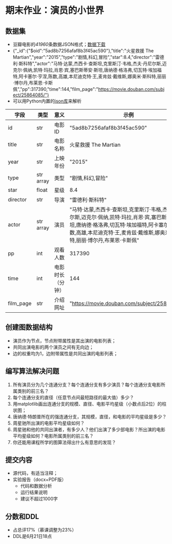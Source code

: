 # 期末作业：演员的小世界
## 数据集
- 豆瓣电影的*41960*条数据JSON格式；[数据下载](Film.zip)
- {"_id":{"$oid":"5ad8b7256afaf8b3f45ac590"},"title":"火星救援 The Martian","year":"2015","type":"剧情,科幻,冒险","star":8.4,"director":"雷德利·斯科特","actor":"马特·达蒙,杰西卡·查斯坦,克里斯汀·韦格,杰夫·丹尼尔斯,迈克尔·佩纳,凯特·玛拉,肖恩·宾,塞巴斯蒂安·斯坦,唐纳德·格洛弗,切瓦特·埃加福特,阿卡塞尔·亨涅,陈数,高雄,本尼迪克特·王,麦肯兹·戴维斯,娜奥米·斯科特,丽丽·博尔丹,布莱恩·卡斯佩","pp":317390,"time":144,"film_page":"https://movie.douban.com/subject/25864085/"}
- 可以用Python内置的[json库](https://docs.python.org/zh-cn/3/library/json.html)来解析

| 字段 | 类型 | 意义 | 示例 |
| --- | --- | --- | --- |
| id | str | 电影ID |  "5ad8b7256afaf8b3f45ac590" |
| title | str | 电影名称 | 火星救援 The Martian |
| year | str | 上映年份 | "2015" |
| type | str array | 类型 | "剧情,科幻,冒险" |
| star | float | 星级 | 8.4 |
| director | str | 导演 | "雷德利·斯科特" |
| actor | str array | 演员 | "马特·达蒙,杰西卡·查斯坦,克里斯汀·韦格,杰夫·丹尼尔斯,迈克尔·佩纳,凯特·玛拉,肖恩·宾,塞巴斯蒂安·斯坦,唐纳德·格洛弗,切瓦特·埃加福特,阿卡塞尔·亨涅,陈数,高雄,本尼迪克特·王,麦肯兹·戴维斯,娜奥米·斯科特,丽丽·博尔丹,布莱恩·卡斯佩" |
| pp | int | 观看人数 | 317390 |
| time | int | 电影时长（分钟） | 144 |
| film_page | str | 介绍网址 | "https://movie.douban.com/subject/25864085/" |

## 创建图数据结构
- 演员作为节点，节点附带属性是其出演的电影列表；
- 共同出演电影的两个演员之间有无向边；
- 边的权重均为1，边附带属性是共同出演的电影列表；

## 编写算法解决问题
1. 所有演员分为几个连通分支？每个连通分支有多少演员？每个连通分支电影所属类别的前三名？
2. 每个连通分支的直径（任意节点间最短路径的最大值）多少？
3. 用matplotlib画出连通分支的规模、直径、电影平均星级（小数点后2位）的柱状图；
4. 唐纳德·特朗普所在的强连通分支，其规模，直径，和电影的平均星级是多少？
5. 周星驰所出演的电影平均星级如何？
6. 周星驰和他的共同出演者，有多少人？他们出演了多少部电影？所出演的电影平均星级如何？电影所属类别的前三名？
7. 你还能用课程所学的图算法得出什么有意思的发现？

## 提交内容
- 源代码，有适当注释；
- 实验报告（docx+PDF版）
  - 代码和数据分析
  - 运行结果说明
  - 建议不超过1000字

## 分数和DDL
- 占总评17%（慕课调整为23%）
- DDL是6月21日18点